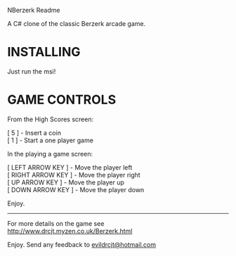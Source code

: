 NBerzerk Readme

A C# clone of the classic Berzerk arcade game.

INSTALLING
==========

Just run the msi!

GAME CONTROLS
=============

From the High Scores screen:

[ 5 ]		- Insert a coin  
[ 1 ]		- Start a one player game  

In the playing a game screen:

[ LEFT ARROW KEY ]		-	Move the player left  
[ RIGHT ARROW KEY ]		-	Move the player right  
[ UP ARROW KEY ]		-	Move the player up  
[ DOWN ARROW KEY ]		-	Move the player down  

Enjoy.

--------------------------------------------------------------------------
For more details on the game see http://www.drcjt.myzen.co.uk/Berzerk.html

Enjoy. Send any feedback to evildrcjt@hotmail.com
